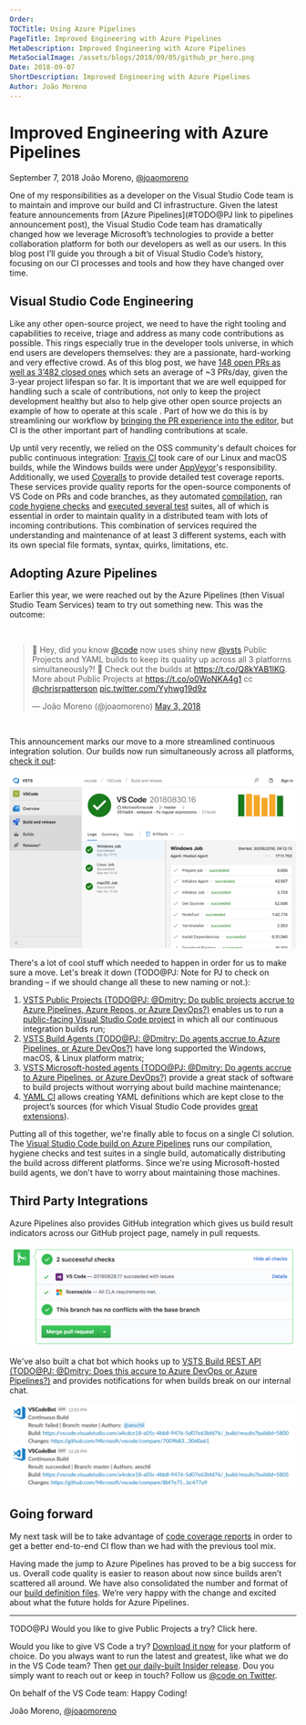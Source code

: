 ```yaml
---
Order:
TOCTitle: Using Azure Pipelines
PageTitle: Improved Engineering with Azure Pipelines
MetaDescription: Improved Engineering with Azure Pipelines
MetaSocialImage: /assets/blogs/2018/09/05/github_pr_hero.png
Date: 2018-09-07
ShortDescription: Improved Engineering with Azure Pipelines
Author: João Moreno
---
```

# Improved Engineering with Azure Pipelines

September 7, 2018 João Moreno, [@joaomoreno](https://twitter.com/joaomoreno)

One of my responsibilities as a developer on the Visual Studio Code team is to maintain and improve our build and CI infrastructure. Given the latest feature announcements from [Azure Pipelines](#TODO@PJ link to pipelines announcement post), the Visual Studio Code team has dramatically changed how we leverage Microsoft’s technologies to provide a better collaboration platform for both our developers as well as our users. In this blog post I’ll guide you through a bit of Visual Studio Code’s history, focusing on our CI processes and tools and how they have changed over time.

## Visual Studio Code Engineering

Like any other open-source project, we need to have the right tooling and capabilities to receive, triage and address as many code contributions as possible. This rings especially true in the developer tools universe, in which end users are developers themselves: they are a passionate, hard-working and very effective crowd. As of this blog post, we have [148 open PRs as well as 3’482 closed ones](https://github.com/Microsoft/vscode/pulls) which sets an average of ~3 PRs/day, given the 3-year project lifespan so far. It is important that we are well equipped for handling such a scale of contributions, not only to keep the project development healthy but also to help give other open source projects an example of how to operate at this scale . Part of how we do this is by streamlining our workflow by [bringing the PR experience into the editor](/blogs/2018/09/05/introducing-github-pullrequests), but CI is the other important part of handling contributions at scale.

Up until very recently, we relied on the OSS community's default choices for public continuous integration: [Travis CI](https://travis-ci.org/) took care of our Linux and macOS builds, while the Windows builds were under [AppVeyor](https://www.appveyor.com/)'s responsibility. Additionally, we used [Coveralls](https://coveralls.io/) to provide detailed test coverage reports. These services provide quality reports for the open-source components of VS Code on PRs and code branches, as they automated [compilation](https://github.com/Microsoft/vscode/blob/master/build/lib/compilation.ts), ran [code hygiene checks](https://github.com/Microsoft/vscode/blob/master/build/gulpfile.hygiene.js) and [executed several test](https://github.com/Microsoft/vscode/tree/master/test) suites, all of which is essential in order to maintain quality in a distributed team with lots of incoming contributions. This combination of services required the understanding and maintenance of at least 3 different systems, each with its own special file formats, syntax, quirks, limitations, etc.

## Adopting Azure Pipelines

Earlier this year, we were reached out by the Azure Pipelines (then Visual Studio Team Services) team to try out something new. This was the outcome:

<br />

<blockquote class="twitter-tweet" data-lang="en"><p lang="en" dir="ltr">🎉 Hey, did you know <a href="https://twitter.com/code?ref_src=twsrc%5Etfw">@code</a> now uses shiny new <a href="https://twitter.com/VSTS?ref_src=twsrc%5Etfw">@vsts</a> Public Projects and YAML builds to keep its quality up across all 3 platforms simultaneously?! 🤯 Check out the builds at <a href="https://t.co/Q8kYAB1lKG">https://t.co/Q8kYAB1lKG</a>. More about Public Projects at <a href="https://t.co/o0WoNKA4g1">https://t.co/o0WoNKA4g1</a> cc <a href="https://twitter.com/chrisrpatterson?ref_src=twsrc%5Etfw">@chrisrpatterson</a> <a href="https://t.co/Yyhwg19d9z">pic.twitter.com/Yyhwg19d9z</a></p>&mdash; João Moreno (@joaomoreno) <a href="https://twitter.com/joaomoreno/status/991958010661670912?ref_src=twsrc%5Etfw">May 3, 2018</a></blockquote>
<script async src="https://platform.twitter.com/widgets.js" charset="utf-8"></script>

<br />

This announcement marks our move to a more streamlined continuous integration solution. Our builds now run simultaneously across all platforms, [check it out](https://aka.ms/vscode-builds):

![VS Code Build Page](build.png)

There's a lot of cool stuff which needed to happen in order for us to make sure a move. Let's break it down (TODO@PJ: Note for PJ to check on branding – if we should change all these to new naming or not.):

1. [VSTS Public Projects (TODO@PJ: @Dmitry: Do public projects accrue to Azure Pipelines, Azure Repos, or Azure DevOps?)](https://blogs.msdn.microsoft.com/devops/2018/04/27/vsts-public-projects-limited-preview/) enables us to run a [public-facing Visual Studio Code project](https://vscode.visualstudio.com/VSCode/_build?definitionId=1) in which all our continuous integration builds run;
2. [VSTS Build Agents (TODO@PJ: @Dmitry: Do agents accrue to Azure Pipelines, or Azure DevOps?)](https://docs.microsoft.com/en-us/vsts/pipelines/agents/agents?view=vsts) have long supported the Windows, macOS, & Linux platform matrix;
3. [VSTS Microsoft-hosted agents (TODO@PJ: @Dmitry: Do agents accrue to Azure Pipelines, or Azure DevOps?)](https://docs.microsoft.com/en-us/vsts/pipelines/agents/hosted?view=vsts) provide a great stack of software to build projects without worrying about build machine maintenance;
4. [YAML CI](https://docs.microsoft.com/en-us/vsts/pipelines/build/yaml?view=vsts) allows creating YAML definitions which are kept close to the project’s sources (for which Visual Studio Code provides [great extensions](https://marketplace.visualstudio.com/search?term=yaml&target=VSCode&category=All%20categories&sortBy=Relevance)).

Putting all of this together, we're finally able to focus on a single CI solution. The [Visual Studio Code build on Azure Pipelines](https://vscode.visualstudio.com/VSCode/_build/results?buildId=5876&view=logs) runs our compilation, hygiene checks and test suites in a single build, automatically distributing the build across different platforms. Since we're using Microsoft-hosted build agents, we don't have to worry about maintaining those machines.

## Third Party Integrations

Azure Pipelines also provides GitHub integration which gives us build result indicators across our GitHub project page, namely in pull requests.

![Pull Request Integration](pr.png)

We've also built a chat bot which hooks up to [VSTS Build REST API (TODO@PJ: @Dmitry: Does this accure to Azure DevOps or Azure Pipelines?)](https://docs.microsoft.com/en-us/rest/api/vsts/build/?view=vsts-rest-4.1) and provides notifications for when builds break on our internal chat.

![Chat Bot Automation](slack.png)

## Going forward

My next task will be to take advantage of [code coverage reports](https://docs.microsoft.com/en-us/vsts/pipelines/tasks/test/publish-code-coverage-results?view=vsts) in order to get a better end-to-end CI flow than we had with the previous tool mix.

Having made the jump to Azure Pipelines has proved to be a big success for us. Overall code quality is easier to reason about now since builds aren’t scattered all around. We have also consolidated the number and format of our [build definition files](https://github.com/Microsoft/vscode/blob/master/build/tfs/product-build.yml). We’re very happy with the change and excited about what the future holds for Azure Pipelines.

---

TODO@PJ
Would you like to give Public Projects a try? Click here.

Would you like to give VS Code a try? [Download it now](https://code.visualstudio.com/Download) for your platform of choice. Do you always want to run the latest and greatest, like what we do in the VS Code team? Then [get our daily-built Insider release](https://code.visualstudio.com/insiders/). Dou you simply want to reach out or keep in touch? Follow us [@code on Twitter](https://twitter.com/code).

On behalf of the VS Code team: Happy Coding!

João Moreno, [@joaomoreno](https://twitter.com/joaomoreno)
